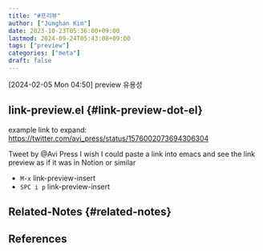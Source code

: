 ```yaml
---
title: "#프리뷰"
author: ["Junghan Kim"]
date: 2023-10-23T05:36:00+09:00
lastmod: 2024-09-24T05:43:08+09:00
tags: ["preview"]
categories: ["meta"]
draft: false
---
```


<span class="timestamp-wrapper"><span class="timestamp">[2024-02-05 Mon 04:50] </span></span> preview 유용성


## link-preview.el {#link-preview-dot-el}



example link to expand: <https://twitter.com/avi_press/status/1576002073694306304>

<div class="preview">

Tweet by @Avi Press I wish I could paste a link into emacs and see the link preview as if it was in Notion or similar

</div>

-   `M-x` link-preview-insert
-   `SPC i p` link-preview-insert


## Related-Notes {#related-notes}

## References

<style>.csl-entry{text-indent: -1.5em; margin-left: 1.5em;}</style><div class="csl-bib-body">
</div>
